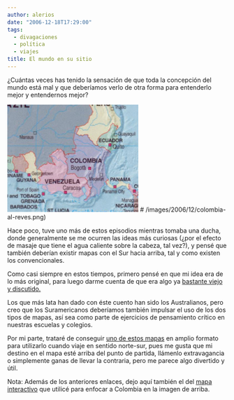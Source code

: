 ```yaml
---
author: alerios
date: "2006-12-18T17:29:00"
tags:
  - divagaciones
  - política
  - viajes
title: El mundo en su sitio
---
```


¿Cuántas veces has tenido la sensación de que toda la concepción del mundo
está mal y que deberíamos verlo de otra forma para entenderlo mejor y
entendernos mejor?

![](/images/2006/12/colombia-al-reves-300x245.png) # /images/2006/12/colombia-al-reves.png)

Hace poco, tuve uno más de estos episodios mientras tomaba una ducha, donde
generalmente se me ocurren las ideas más curiosas (¿por el efecto de masaje
que tiene el agua caliente sobre la cabeza, tal vez?), y pensé que también
deberían existir mapas con el Sur hacia arriba, tal y como existen los
convencionales.

Como casi siempre en estos tiempos, primero pensé en que mi idea era de lo más
original, para luego darme cuenta de que era algo ya [bastante viejo y
discutido.](http://en.wikipedia.org/wiki/Reversed_map)

Los que más lata han dado con éste cuento han sido los Australianos, pero creo
que los Suramericanos deberíamos también impulsar el uso de los dos tipos de
mapas, así sea como parte de ejercicios de pensamiento crítico en nuestras
escuelas y colegios.

Por mi parte, trataré de conseguir [uno de estos
mapas](http://www.flourish.org/upsidedownmap/) en amplio formato para
utilizarlo cuando viaje en sentido norte-sur, pues me gusta que mi destino en
el mapa esté arriba del punto de partida, llámenlo extravagancia o simplemente
ganas de llevar la contraria, pero me parece algo divertido y útil.

Nota: Además de los anteriores enlaces, dejo aquí también el del [mapa
interactivo](http://data6.archives.ca/exec/getSID.pl?cat=sid&f=e/e097/e002414675&dbk=A%A0Tale%A0from%A0the%A0Map%A0Vault%A0-%A0Toolkit%A0-%A0Learning%A0Centre%A0-%A0Library%A0and%A0Archives%A0Canada&p=0&l=e&=map&rgn=-0.3280496210,-0.4423529412,1.3259820813,1.4400000000&=zoomin&=600&=400&x=300&=200)
que utilicé para enfocar a Colombia en la imagen de arriba.
